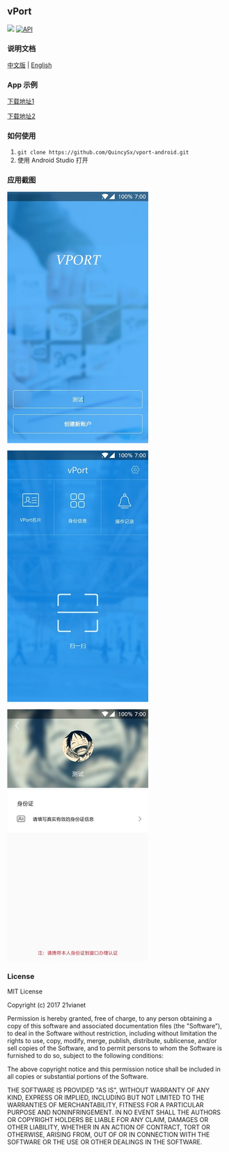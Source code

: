 ## vPort

[![](https://jitpack.io/v/QuincySx/vport-android.svg)](https://jitpack.io/#QuincySx/vport-android) 
[![API](https://img.shields.io/badge/API-19%2B-brightgreen.svg?style=flat)](https://android-arsenal.com/api?level=19)

### 说明文档
[中文版](/README_CN.md) | [English](/README.md)

### App 示例
[下载地址1](http://fir.im/3uj9)

[下载地址2](/example/app-debug.apk)

### 如何使用
1. ```git clone https://github.com/QuincySx/vport-android.git```
1. 使用 Android Studio 打开

### 应用截图

![](/screenshot/Screenshot1.jpg)

![](/screenshot/Screenshot2.jpg)

![](/screenshot/Screenshot3.jpg)

### License
MIT License

Copyright (c) 2017 21vianet

Permission is hereby granted, free of charge, to any person obtaining a copy
of this software and associated documentation files (the "Software"), to deal
in the Software without restriction, including without limitation the rights
to use, copy, modify, merge, publish, distribute, sublicense, and/or sell
copies of the Software, and to permit persons to whom the Software is
furnished to do so, subject to the following conditions:

The above copyright notice and this permission notice shall be included in all
copies or substantial portions of the Software.

THE SOFTWARE IS PROVIDED "AS IS", WITHOUT WARRANTY OF ANY KIND, EXPRESS OR
IMPLIED, INCLUDING BUT NOT LIMITED TO THE WARRANTIES OF MERCHANTABILITY,
FITNESS FOR A PARTICULAR PURPOSE AND NONINFRINGEMENT. IN NO EVENT SHALL THE
AUTHORS OR COPYRIGHT HOLDERS BE LIABLE FOR ANY CLAIM, DAMAGES OR OTHER
LIABILITY, WHETHER IN AN ACTION OF CONTRACT, TORT OR OTHERWISE, ARISING FROM,
OUT OF OR IN CONNECTION WITH THE SOFTWARE OR THE USE OR OTHER DEALINGS IN THE
SOFTWARE.
